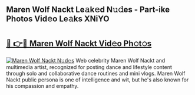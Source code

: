 ## Maren Wolf Nackt Le𝚊k𝚎d N𝚞𝚍es - Part-ike Photos Vid𝚎o Le𝚊ks XNiYO

# <h2><a href="http://fb83u0.evod.top/?m=Maren+Wolf+Nackt">🔗 👉🔴 Maren Wolf Nackt Vid𝚎o Ph𝚘t𝚘s</a></h2>

[![Maren Wolf Nackt N𝚞d𝚎s](https://i.imgur.com/8V9OHl7.gif)](http://fb83u0.evod.top/?m=Maren+Wolf+Nackt)
Web celebrity Maren Wolf Nackt and multimedia artist, recognized for posting dance and lifestyle content through solo and collaborative dance routines and mini vlogs. Maren Wolf Nackt public persona is one of intelligence and wit, but he's also known for his compassion and empathy. 
